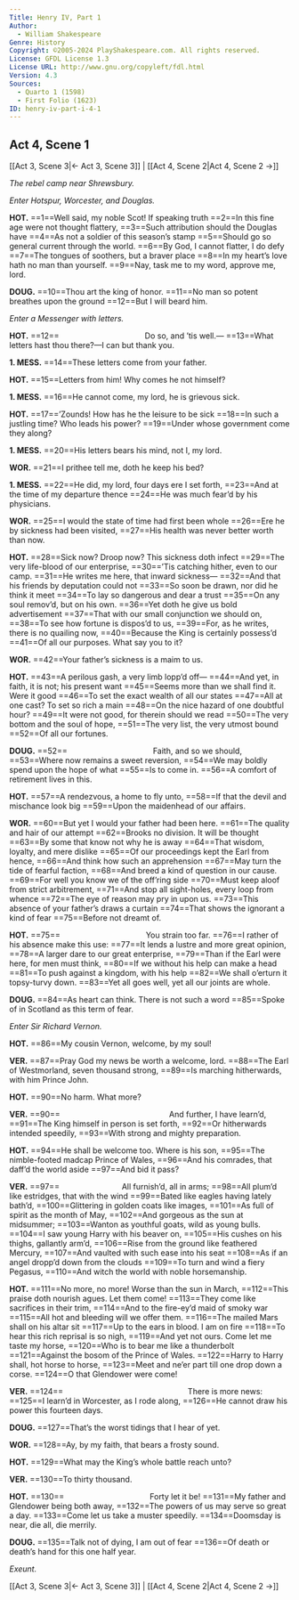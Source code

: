 ```yaml
---
Title: Henry IV, Part 1
Author: 
  - William Shakespeare
Genre: History
Copyright: ©2005-2024 PlayShakespeare.com. All rights reserved.
License: GFDL License 1.3
License URL: http://www.gnu.org/copyleft/fdl.html
Version: 4.3
Sources:
  - Quarto 1 (1598)
  - First Folio (1623)
ID: henry-iv-part-i-4-1
---
```


## Act 4, Scene 1
[[Act 3, Scene 3|← Act 3, Scene 3]] | [[Act 4, Scene 2|Act 4, Scene 2 →]]

*The rebel camp near Shrewsbury.*

*Enter Hotspur, Worcester, and Douglas.*

**HOT.**
==1==Well said, my noble Scot! If speaking truth
==2==In this fine age were not thought flattery,
==3==Such attribution should the Douglas have
==4==As not a soldier of this season’s stamp
==5==Should go so general current through the world.
==6==By God, I cannot flatter, I do defy
==7==The tongues of soothers, but a braver place
==8==In my heart’s love hath no man than yourself.
==9==Nay, task me to my word, approve me, lord.

**DOUG.**
==10==Thou art the king of honor.
==11==No man so potent breathes upon the ground
==12==But I will beard him.

*Enter a Messenger with letters.*

**HOT.**
==12==           Do so, and ’tis well.⁠—
==13==What letters hast thou there?—I can but thank you.

**1. MESS.**
==14==These letters come from your father.

**HOT.**
==15==Letters from him! Why comes he not himself?

**1. MESS.**
==16==He cannot come, my lord, he is grievous sick.

**HOT.**
==17==’Zounds! How has he the leisure to be sick
==18==In such a justling time? Who leads his power?
==19==Under whose government come they along?

**1. MESS.**
==20==His letters bears his mind, not I, my lord.

**WOR.**
==21==I prithee tell me, doth he keep his bed?

**1. MESS.**
==22==He did, my lord, four days ere I set forth,
==23==And at the time of my departure thence
==24==He was much fear’d by his physicians.

**WOR.**
==25==I would the state of time had first been whole
==26==Ere he by sickness had been visited,
==27==His health was never better worth than now.

**HOT.**
==28==Sick now? Droop now? This sickness doth infect
==29==The very life-blood of our enterprise,
==30==’Tis catching hither, even to our camp.
==31==He writes me here, that inward sickness⁠—
==32==And that his friends by deputation could not
==33==So soon be drawn, nor did he think it meet
==34==To lay so dangerous and dear a trust
==35==On any soul remov’d, but on his own.
==36==Yet doth he give us bold advertisement
==37==That with our small conjunction we should on,
==38==To see how fortune is dispos’d to us,
==39==For, as he writes, there is no quailing now,
==40==Because the King is certainly possess’d
==41==Of all our purposes. What say you to it?

**WOR.**
==42==Your father’s sickness is a maim to us.

**HOT.**
==43==A perilous gash, a very limb lopp’d off⁠—
==44==And yet, in faith, it is not; his present want
==45==Seems more than we shall find it. Were it good
==46==To set the exact wealth of all our states
==47==All at one cast? To set so rich a main
==48==On the nice hazard of one doubtful hour?
==49==It were not good, for therein should we read
==50==The very bottom and the soul of hope,
==51==The very list, the very utmost bound
==52==Of all our fortunes.

**DOUG.**
==52==           Faith, and so we should,
==53==Where now remains a sweet reversion,
==54==We may boldly spend upon the hope of what
==55==Is to come in.
==56==A comfort of retirement lives in this.

**HOT.**
==57==A rendezvous, a home to fly unto,
==58==If that the devil and mischance look big
==59==Upon the maidenhead of our affairs.

**WOR.**
==60==But yet I would your father had been here.
==61==The quality and hair of our attempt
==62==Brooks no division. It will be thought
==63==By some that know not why he is away
==64==That wisdom, loyalty, and mere dislike
==65==Of our proceedings kept the Earl from hence,
==66==And think how such an apprehension
==67==May turn the tide of fearful faction,
==68==And breed a kind of question in our cause.
==69==For well you know we of the off’ring side
==70==Must keep aloof from strict arbitrement,
==71==And stop all sight-holes, every loop from whence
==72==The eye of reason may pry in upon us.
==73==This absence of your father’s draws a curtain
==74==That shows the ignorant a kind of fear
==75==Before not dreamt of.

**HOT.**
==75==           You strain too far.
==76==I rather of his absence make this use:
==77==It lends a lustre and more great opinion,
==78==A larger dare to our great enterprise,
==79==Than if the Earl were here, for men must think,
==80==If we without his help can make a head
==81==To push against a kingdom, with his help
==82==We shall o’erturn it topsy-turvy down.
==83==Yet all goes well, yet all our joints are whole.

**DOUG.**
==84==As heart can think. There is not such a word
==85==Spoke of in Scotland as this term of fear.

*Enter Sir Richard Vernon.*

**HOT.**
==86==My cousin Vernon, welcome, by my soul!

**VER.**
==87==Pray God my news be worth a welcome, lord.
==88==The Earl of Westmorland, seven thousand strong,
==89==Is marching hitherwards, with him Prince John.

**HOT.**
==90==No harm. What more?

**VER.**
==90==              And further, I have learn’d,
==91==The King himself in person is set forth,
==92==Or hitherwards intended speedily,
==93==With strong and mighty preparation.

**HOT.**
==94==He shall be welcome too. Where is his son,
==95==The nimble-footed madcap Prince of Wales,
==96==And his comrades, that daff’d the world aside
==97==And bid it pass?

**VER.**
==97==        All furnish’d, all in arms;
==98==All plum’d like estridges, that with the wind
==99==Bated like eagles having lately bath’d,
==100==Glittering in golden coats like images,
==101==As full of spirit as the month of May,
==102==And gorgeous as the sun at midsummer;
==103==Wanton as youthful goats, wild as young bulls.
==104==I saw young Harry with his beaver on,
==105==His cushes on his thighs, gallantly arm’d,
==106==Rise from the ground like feathered Mercury,
==107==And vaulted with such ease into his seat
==108==As if an angel dropp’d down from the clouds
==109==To turn and wind a fiery Pegasus,
==110==And witch the world with noble horsemanship.

**HOT.**
==111==No more, no more! Worse than the sun in March,
==112==This praise doth nourish agues. Let them come!
==113==They come like sacrifices in their trim,
==114==And to the fire-ey’d maid of smoky war
==115==All hot and bleeding will we offer them.
==116==The mailed Mars shall on his altar sit
==117==Up to the ears in blood. I am on fire
==118==To hear this rich reprisal is so nigh,
==119==And yet not ours. Come let me taste my horse,
==120==Who is to bear me like a thunderbolt
==121==Against the bosom of the Prince of Wales.
==122==Harry to Harry shall, hot horse to horse,
==123==Meet and ne’er part till one drop down a corse.
==124==O that Glendower were come!

**VER.**
==124==                There is more news:
==125==I learn’d in Worcester, as I rode along,
==126==He cannot draw his power this fourteen days.

**DOUG.**
==127==That’s the worst tidings that I hear of yet.

**WOR.**
==128==Ay, by my faith, that bears a frosty sound.

**HOT.**
==129==What may the King’s whole battle reach unto?

**VER.**
==130==To thirty thousand.

**HOT.**
==130==           Forty let it be!
==131==My father and Glendower being both away,
==132==The powers of us may serve so great a day.
==133==Come let us take a muster speedily.
==134==Doomsday is near, die all, die merrily.

**DOUG.**
==135==Talk not of dying, I am out of fear
==136==Of death or death’s hand for this one half year.

*Exeunt.*

[[Act 3, Scene 3|← Act 3, Scene 3]] | [[Act 4, Scene 2|Act 4, Scene 2 →]]